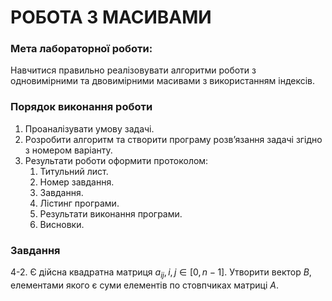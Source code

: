 # РОБОТА З МАСИВАМИ

### Мета лабораторної роботи:

Навчитися правильно реалізовувати алгоритми роботи з одновимірними та двовимірними масивами з використанням індексів.

### Порядок виконання роботи

1. Проаналізувати умову задачі.
2. Розробити алгоритм та створити програму розв’язання задачі згідно з номером варіанту.
3. Результати роботи оформити протоколом:
   1. Титульний лист.
   2. Номер завдання.
   3. Завдання.
   4. Лістинг програми.
   5. Результати виконання програми.
   6. Висновки.

### Завдання

4-2. Є дійсна квадратна матриця $a_{ij}, i, j \in [0, n -1]$. Утворити вектор $B$, елементами якого є суми елементів по стовпчиках матриці $A$.
